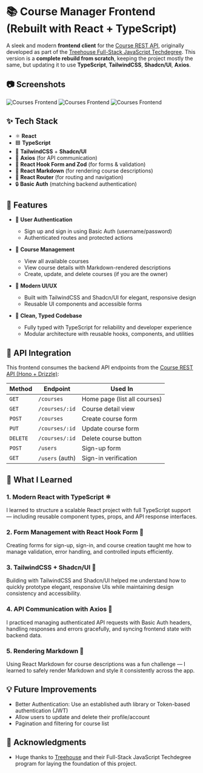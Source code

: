 # 📚 Course Manager Frontend (Rebuilt with React + TypeScript)

A sleek and modern **frontend client** for the [Course REST API](../backend/README.md), originally developed as part of the [Treehouse Full-Stack JavaScript Techdegree](https://teamtreehouse.com/techdegree/full-stack-javascript).
This version is a **complete rebuild from scratch**, keeping the project mostly the same, but updating it to use **TypeScript**, **TailwindCSS**, **Shadcn/UI**, **Axios**.

## 📷 Screenshots

![Courses Frontend](./src//assets/image-1.webp)
![Courses Frontend](./src//assets/image-3.webp)
![Courses Frontend](./src//assets/image-5.webp)

## ✨ Tech Stack

- ⚛️ **React**
- 🟦 **TypeScript**
- 🎨 **TailwindCSS** + **Shadcn/UI**
- 🔗 **Axios** (for API communication)
- 🧾 **React Hook Form and Zod** (for forms & validation)
- 📝 **React Markdown** (for rendering course descriptions)
- 🔄 **React Router** (for routing and navigation)
- 🔒 **Basic Auth** (matching backend authentication)

## 🧠 Features

- 👤 **User Authentication**
  - Sign up and sign in using Basic Auth (username/password)
  - Authenticated routes and protected actions

- 📘 **Course Management**
  - View all available courses
  - View course details with Markdown-rendered descriptions
  - Create, update, and delete courses (if you are the owner)

- 💅 **Modern UI/UX**
  - Built with TailwindCSS and Shadcn/UI for elegant, responsive design
  - Reusable UI components and accessible forms

- 🧼 **Clean, Typed Codebase**
  - Fully typed with TypeScript for reliability and developer experience
  - Modular architecture with reusable hooks, components, and utilities

## 🧪 API Integration

This frontend consumes the backend API endpoints from the [Course REST API (Hono + Drizzle)](../backend/README.md):

| Method   | Endpoint        | Used In                      |
| -------- | --------------- | ---------------------------- |
| `GET`    | `/courses`      | Home page (list all courses) |
| `GET`    | `/courses/:id`  | Course detail view           |
| `POST`   | `/courses`      | Create course form           |
| `PUT`    | `/courses/:id`  | Update course form           |
| `DELETE` | `/courses/:id`  | Delete course button         |
| `POST`   | `/users`        | Sign-up form                 |
| `GET`    | `/users` (auth) | Sign-in verification         |

## 🧠 What I Learned

### 1. **Modern React with TypeScript** ⚛️

I learned to structure a scalable React project with full TypeScript support — including reusable component types, props, and API response interfaces.

### 2. **Form Management with React Hook Form** 🧾

Creating forms for sign-up, sign-in, and course creation taught me how to manage validation, error handling, and controlled inputs efficiently.

### 3. **TailwindCSS + Shadcn/UI** 🎨

Building with TailwindCSS and Shadcn/UI helped me understand how to quickly prototype elegant, responsive UIs while maintaining design consistency and accessibility.

### 4. **API Communication with Axios** 🔗

I practiced managing authenticated API requests with Basic Auth headers, handling responses and errors gracefully, and syncing frontend state with backend data.

### 5. **Rendering Markdown** 📝

Using React Markdown for course descriptions was a fun challenge — I learned to safely render Markdown and style it consistently across the app.

## 💡 Future Improvements

- Better Authentication: Use an established auth library or Token-based authentication (JWT)
- Allow users to update and delete their profile/account
- Pagination and filtering for course list

## 🙏 Acknowledgments

- Huge thanks to [Treehouse](https://teamtreehouse.com/) and their Full-Stack JavaScript Techdegree program for laying the foundation of this project.
